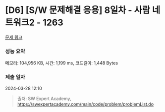 # [D6] [S/W 문제해결 응용] 8일차 - 사람 네트워크2 - 1263 

[문제 링크](https://swexpertacademy.com/main/code/problem/problemDetail.do?contestProbId=AV18P2B6Iu8CFAZN) 

### 성능 요약

메모리: 104,956 KB, 시간: 1,199 ms, 코드길이: 1,448 Bytes

### 제출 일자

2024-03-28 12:10



> 출처: SW Expert Academy, https://swexpertacademy.com/main/code/problem/problemList.do